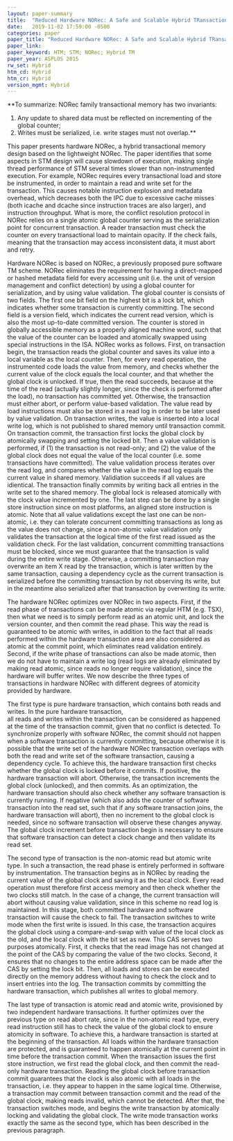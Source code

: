 ```yaml
---
layout: paper-summary
title:  "Reduced Hardware NORec: A Safe and Scalable Hybrid TRansactional Memory"
date:   2019-11-02 17:59:00 -0500
categories: paper
paper_title: "Reduced Hardware NORec: A Safe and Scalable Hybrid TRansactional Memory"
paper_link: 
paper_keyword: HTM; STM; NORec; Hybrid TM
paper_year: ASPLOS 2015
rw_set: Hybrid
htm_cd: Hybrid
htm_cr: Hybrid
version_mgmt: Hybrid
---
```

**To summarize: NORec family transactional memory has two invariants:

1. Any update to shared data must be reflected on incrementing of the global counter;
2. Writes must be serialized, i.e. write stages must not overlap.**

This paper presents hardware NORec, a hybrid transactional memory design based on the lightweight NORec. The paper identifies
that some aspects in STM design will cause slowdown of execution, making single thread performance of STM several times slower
than non-instrumented execution. For example, NORec requires every transactional load and store be instrumented, in order 
to maintain a read and write set for the transaction. This causes notable instruction explosion and metadata overhead, which
decreases both the IPC due to excessive cache misses (both icache and dcache since instruction traces are also larger),
and instruction throughput. What is more, the conflict resolution protocol in NORec relies on a single atomic global counter
serving as the serialization point for concurrent transaction. A reader transaction must check the counter on every transactional
load to maintain opacity. If the check fails, meaning that the transaction may access inconsistent data, it must abort 
and retry.

Hardware NORec is based on NORec, a previously proposed pure software TM scheme. NORec eliminates the requirement for 
having a direct-mapped or hashed metadata field for every accessing unit (i.e. the unit of version management and conflict
detection) by using a global counter for serialization, and by using value validation. The global counter is consists of 
two fields. The first one bit field on the highest bit is a lock bit, which indicates whether some transaction is currently 
committing. The second field is a version field, which indicates the current read version, which is also the most up-to-date 
committed version. The counter is stored in globally accessible memory as a properly aligned machine word, such that the 
value of the counter can be loaded and atomically swapped using special instructions in the ISA. NORec works as follows. 
First, on transaction begin, the transaction reads the global counter and saves its value into a local variable as the 
local counter. Then, for every read operation, the instrumented code loads the value from memory, and checks whether the 
current value of the clock equals the local counter, and that whether the global clock is unlocked. If true, then the read 
succeeds, because at the time of the read (actually slightly longer, since the check is performed after the load), no
transaction has committed yet. Otherwise, the transaction must either abort, or perform value-based validation. The 
value read by load instructions must also be stored in a read log in order to be later used by value validation. On transaction
writes, the value is inserted into a local write log, which is not published to shared memory until transaction commit.
On transaction commit, the transaction first locks the global clock by atomically swapping and setting the locked bit.
Then a value validation is performed, if (1) the transaction is not read-only; and (2) the value of the global clock
does not equal the value of the local counter (i.e. some transactions have committed). The value validation process iterates 
over the read log, and compares whether the value in the read log equals the current value in shared memory. Validiation 
succeeds if all values are idientical. The transaction finally commits by writing back all entries in the write set to 
the shared memory. The global lock is released atomically with the clock value incremented by one. The last step can be 
done by a single store instruction since on most platforms, an aligned store instruction is atomic. Note that all value
validations except the last one can be non-atomic, i.e. they can tolerate concurrent committing transactions as long as 
the value does not change, since a non-atomic value validation only validates the transaction at the logical time
of the first read issued as the validation check. For the last validation, concurrent committing transactions must be blocked,
since we must guarantee that the transaction is valid during the entire write stage. Otherwise, a committing transaction 
may overwrite an item X read by the transaction, which is later written by the same transaction, causing a dependency cycle 
as the current transaction is serialized before the committing transaction by not observing its write, but in the meantime 
also serialized after that transaction by overwriting its write.

The hardware NORec optimizes over NORec in two aspects. First, if the read phase of transactions can be made atomic
via regular HTM (e.g. TSX), then what we need is to simply perform read as an atomic unit, and lock the version counter, 
and then commit the read phase. This way the read is guaranteed to be atomic with writes, in addition to the fact that
all reads performed within the hardware transaction area are also considered as atomic at the commit point, which 
eliminates read validation entirely. Second, if the write phase of transactions can also be made atomic, then we do not 
have to maintain a write log (read logs are already eliminated by making read atomic, since reads no longer require
validation), since the hardware will buffer writes. We now describe the three types of transactions in hardware NORec
with different degrees of atomicity provided by hardware.

The first type is pure hardware transaction, which contains both reads and writes. In the pure hardware transaction,  
all reads and writes within the transaction can be considered as happened at the time of the transaction commit, given
that no conflict is detected. To synchronize properly with software NORec, the commit should not happen when a 
software transaction is currently committing, because otherwise it is possible that the write set of the hardware 
NORec transaction overlaps with both the read and write set of the software transaction, causing a dependency cycle. 
To achieve this, the hardware transaction first checks whether the global clock is locked before it commits. If positive,
the hardware transaction will abort. Otherwise, the transaction increments the global clock (unlocked), and then commits. 
As an optimization, the hardware transaction should also check whether any software transaction is currently running. If 
negative (which also adds the counter of software transaction into the read set, such that if any software transaction
joins, the hardware transaction will abort), then no increment to the global clock is needed, since no software transaction
will observe these changes anyway. The global clock increment before transaction begin is necessary to ensure that
software transaction can detect a clock change and then validate its read set.

The second type of transaction is the non-atomic read but atomic write type. In such a transaction, the read phase is 
entirely performed in software by instrumentation. The transaction begins as in NORec by reading the current value
of the global clock and saving it as the local clock. Every read operation must therefore first access memory
and then check whether the two clocks still match. In the case of a change, the current transaction will abort without
causing value validation, since in this scheme no read log is maintained. In this stage, both committed hardware and software
transaction will cause the check to fail. The transaction switches to write mode when the first write is issued. In this 
case, the transaction acquires the global clock using a compare-and-swap with value of the local clock as the old,
and the local clock with the bit set as new. This CAS serves two purposes atomically. First, it checks that the read image
has not changed at the point of the CAS by comparing the value of the two clocks. Second, it ensures that no changes to 
the entire address space can be made after the CAS by setting the lock bit. Then, all loads and stores can be executed 
directly on the memory address without having to check the clock and to insert entries into the log. The transaction commits
by committing the hardware transaction, which publishes all writes to global memory. 

The last type of transaction is atomic read and atomic write, provisioned by two independent hardware transactions. It further
optimizes over the previous type on read abort rate, since in the non-atomic read type, every read instruction still has 
to check the value of the global clock to ensure atomicity in software. To achieve this, a hardware transaction is started
at the beginning of the transaction. All loads within the hardware transaction are protected, and is guaranteed to happen
atomically at the current point in time before the transaction commit. When the transaction issues the first store instruction,
we first read the global clock, and then commit the read-only hardware transaction. Reading the global clock before transaction
commit guarantees that the clock is also atomic with all loads in the transaction, i.e. they appear to happen in the same 
logical time. Otherwise, a transaction may commit between transaction commit and the read of the global clock, making 
reads invalid, which cannot be detected. After that, the transaction switches mode, and begins the write transaction by
atomically locking and validating the global clock. The write mode transaction works exactly the same as the second type,
which has been described in the previous paragraph.